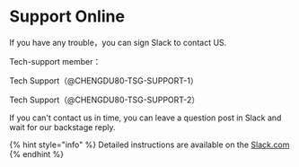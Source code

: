 # Support Online

If you have any trouble，you can sign Slack to contact US.

Tech-support member：

Tech Support（@CHENGDU80-TSG-SUPPORT-1）

Tech Support（@CHENGDU80-TSG-SUPPORT-2）

If you can't contact us in time, you can leave a question post in Slack and wait for our backstage reply.

{% hint style="info" %}
Detailed instructions are available on the [Slack.com](https://slack.com/help/articles/360059928654-How-to-use-Slack--your-quick-start-guide)
{% endhint %}





